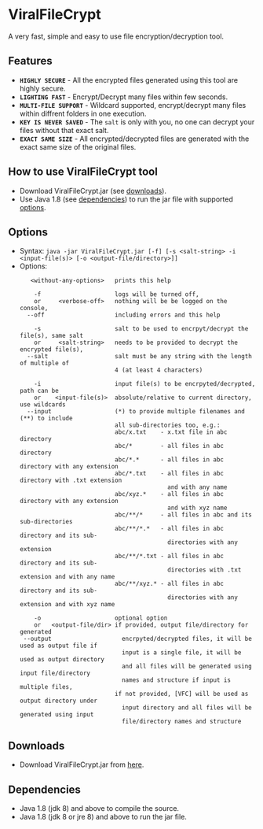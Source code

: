 # ViralFileCrypt
A very fast, simple and easy to use file encryption/decryption tool.

## Features
* **`HIGHLY SECURE`** - All the encrypted files generated using this tool are highly secure.
* **`LIGHTING FAST`** - Encrypt/Decrypt many files within few seconds.
* **`MULTI-FILE SUPPORT`** - Wildcard supported, encrypt/decrypt many files within diffrent folders in one execution.
* **`KEY IS NEVER SAVED`** - The `salt` is only with you, no one can decrypt your files without that exact salt.
* **`EXACT SAME SIZE`** - All encrypted/decrypted files are generated with the exact same size of the original files.

## How to use ViralFileCrypt tool
* Download ViralFileCrypt.jar (see [downloads](#downloads)).
* Use Java 1.8 (see [dependencies](#dependencies)) to run the jar file with supported [options](#options).

## Options
* Syntax:
    `java -jar ViralFileCrypt.jar [-f] [-s <salt-string> -i <input-file(s)> [-o <output-file/directory>]]`
* Options:
    ```
       <without-any-options>   prints this help

        -f                     logs will be turned off,
        or     <verbose-off>   nothing will be be logged on the console,
      --off                    including errors and this help

        -s                     salt to be used to encrpyt/decrypt the file(s), same salt
        or     <salt-string>   needs to be provided to decrypt the encrypted file(s),
      --salt                   salt must be any string with the length of multiple of
                               4 (at least 4 characters)

        -i                     input file(s) to be encrpyted/decrypted, path can be
        or    <input-file(s)>  absolute/relative to current directory, use wildcards
      --input                  (*) to provide multiple filenames and (**) to include
                               all sub-directories too, e.g.:
                               abc/x.txt    - x.txt file in abc directory
                               abc/*        - all files in abc directory
                               abc/*.*      - all files in abc directory with any extension
                               abc/*.txt    - all files in abc directory with .txt extension
                                              and with any name
                               abc/xyz.*    - all files in abc directory with any extension
                                              and with xyz name
                               abc/**/*     - all files in abc and its sub-directories
                               abc/**/*.*   - all files in abc directory and its sub-
                                              directories with any extension
                               abc/**/*.txt - all files in abc directory and its sub-
                                              directories with .txt extension and with any name
                               abc/**/xyz.* - all files in abc directory and its sub-
                                              directories with any extension and with xyz name

        -o                     optional option
        or   <output-file/dir> if provided, output file/directory for generated
     --output                    encrpyted/decrypted files, it will be used as output file if
                                 input is a single file, it will be used as output directory
                                 and all files will be generated using input file/directory
                                 names and structure if input is multiple files,
                               if not provided, [VFC] will be used as output directory under
                                 input directory and all files will be generated using input
                                 file/directory names and structure
    ```

## Downloads
* Download ViralFileCrypt.jar from [here](https://cdn.rawgit.com/virallalakia/ViralFileCrypt/master/dist/ViralFileCrypt.jar).

## Dependencies
* Java 1.8 (jdk 8) and above to compile the source.
* Java 1.8 (jdk 8 or jre 8) and above to run the jar file.
